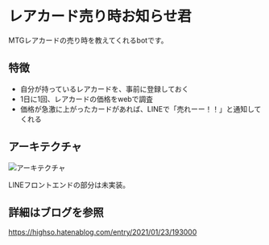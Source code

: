 # レアカード売り時お知らせ君
MTGレアカードの売り時を教えてくれるbotです。

## 特徴
- 自分が持っているレアカードを、事前に登録しておく
- 1日に1回、レアカードの価格をwebで調査
- 価格が急激に上がったカードがあれば、LINEで「売れーー！！」と通知してくれる

## アーキテクチャ
![アーキテクチャ](https://cdn-ak.f.st-hatena.com/images/fotolife/h/highso/20210117/20210117010950.png)

LINEフロントエンドの部分は未実装。

## 詳細はブログを参照
https://highso.hatenablog.com/entry/2021/01/23/193000